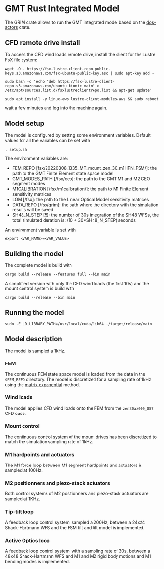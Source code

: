# GMT Rust Integrated Model

The GRIM crate allows to run the GMT integrated model based on the [dos-actors](https://github.com/rconan/dos-actors) crate.

## CFD remote drive install

To access the CFD wind loads remote drive, install the client for the Lustre FsX file system:
```
wget -O - https://fsx-lustre-client-repo-public-keys.s3.amazonaws.com/fsx-ubuntu-public-key.asc | sudo apt-key add -
```
```
sudo bash -c 'echo "deb https://fsx-lustre-client-repo.s3.amazonaws.com/ubuntu bionic main" > /etc/apt/sources.list.d/fsxlustreclientrepo.list && apt-get update'
```
```
sudo apt install -y linux-aws lustre-client-modules-aws && sudo reboot

```
wait a few minutes and log into the machine again.

## Model setup

The model is configured by setting some environment variables. Default values for all the variables can be set with
```
. setup.sh
```
The environment variables are:
 
 - FEM_REPO [fsx/20220308_1335_MT_mount_zen_30_m1HFN_FSM/]: the path to the GMT Finite Element state space model
 - GMT_MODES_PATH [/fsx/ceo]: the path to the GMT M1 and M2 CEO segment modes
 - M1CALIBRATION [/fsx/m1calibration/]: the path to M1 Finite Element sensitivity matrices
 - LOM [/fsx]: the path to the Linear Optical Model sensitivity matrices
 - DATA_REPO [/fsx/grim]: the path where the directory with the simulation results will be saved
  - SH48_N_STEP [5]: the number of 30s integration of the SH48 WFSs, the total simulated duration is: (10 + 30*SH48_N_STEP) seconds

An environment variable is set with
```
export <VAR_NAME>=<VAR_VALUE>
```

## Building the model

The complete model is build with
```
cargo build --release --features full --bin main
```
A simplified version with only the CFD wind loads (the first 10s) and the mount control system is build with
```
cargo build --release --bin main
```

## Running the model

```
sudo -E LD_LIBRARY_PATH=/usr/local/cuda/lib64 ./target/release/main
```

## Model description

The model is sampled a 1kHz.

### FEM

The continuous FEM state space model is loaded from the data in the `$FEM_REPO` directory. The model is discretized for a sampling rate of 1kHz using the [matrix exponential](https://en.wikipedia.org/wiki/Discretization) method.

### Wind loads

The model applies CFD wind loads onto the FEM from the `zen30az000_OS7` CFD case.

### Mount control

The continuous control system of the mount drives has been discretized to match the simulation sampling rate of 1kHz.

### M1 hardpoints and actuators

The M1 force loop between M1 segment hardpoints and actuators is sampled at 100Hz.

### M2 positionners and piezo-stack actuators

Both control systems of M2 positionners and piezo-stack actuators are sampled at 1KHz.

### Tip-tilt loop

A feedback loop control system, sampled a 200Hz, between a 24x24 Shack-Hartmann WFS and the FSM tilt and tilt model is implemented. 

### Active Optics loop

A feedback loop control system, with a sampling rate of 30s, between a 48x48 Shack-Hartmann WFS and M1 and M2 rigid  body motions and M1 bending modes is implemented. 


